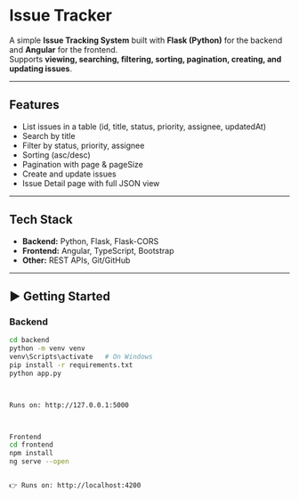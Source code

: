 
# Issue Tracker

A simple **Issue Tracking System** built with **Flask (Python)** for the backend and **Angular** for the frontend.  
Supports **viewing, searching, filtering, sorting, pagination, creating, and updating issues**.  

---

## Features
- List issues in a table (id, title, status, priority, assignee, updatedAt)  
- Search by title  
- Filter by status, priority, assignee  
- Sorting (asc/desc)  
- Pagination with page & pageSize  
- Create and update issues  
- Issue Detail page with full JSON view  

---

## Tech Stack
- **Backend:** Python, Flask, Flask-CORS  
- **Frontend:** Angular, TypeScript, Bootstrap  
- **Other:** REST APIs, Git/GitHub  

---

## ▶️ Getting Started

### Backend
```bash
cd backend
python -m venv venv
venv\Scripts\activate   # On Windows
pip install -r requirements.txt
python app.py



Runs on: http://127.0.0.1:5000



Frontend
cd frontend
npm install
ng serve --open


👉 Runs on: http://localhost:4200
